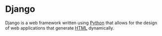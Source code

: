 # Django
 
Django is a web framework written using [Python](/wiki/Python) that allows for the design of web applications that generate [HTML](/wiki/HTML) dynamically.